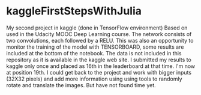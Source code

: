 # kaggleFirstStepsWithJulia
My second project in kaggle (done in TensorFlow environment)
Based on used in the Udacity MOOC Deep Learning course.
The network consists of two convolutions, each followed by a RELU.
This was also an opportunity to monitor the training of the model with TENSORBOARD, some results are included at the bottom of the notebook.
The data is not included in this repository as it is available in the kaggle web site.
I submitted my results to kaggle only once and placed as 16th in the leaderboard at that time. I'm now at position 19th. 
I could get back to the project and work with bigger inputs (32X32 pixels) and add more information using using tools to randomly rotate and translate the images. But have not found time yet.   
